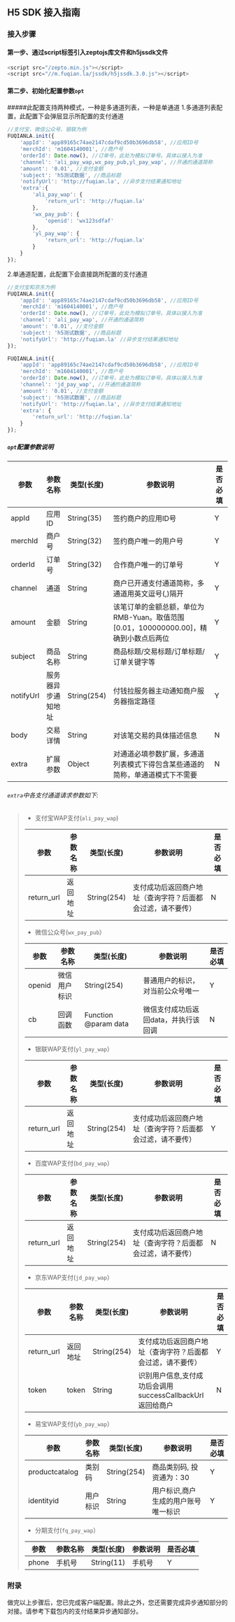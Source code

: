 ## H5 SDK 接入指南
### 接入步骤
#### 第一步、通过script标签引入zeptojs库文件和h5jssdk文件
```javascript
<script src="/zepto.min.js"></script>
<script src="//m.fuqian.la/jssdk/h5jssdk.3.0.js"></script>
```

#### 第二步、初始化配置参数`opt`
#####此配置支持两种模式，一种是多通道列表，一种是单通道
1.多通道列表配置，此配置下会弹层显示所配置的支付通道

```javascript
//支付宝，微信公众号，银联为例
FUQIANLA.init({
    'appId': 'app89165c74ae2147cdaf9cd50b3696db58', //应用ID号
    'merchId': 'm1604140001', //商户号
    'orderId': Date.now(), //订单号，此处为模拟订单号。具体以接入为准
    'channel': 'ali_pay_wap,wx_pay_pub,yl_pay_wap', //开通的通道简称
    'amount': '0.01', //支付金额
    'subject': 'h5测试数据', //商品标题
    'notifyUrl': 'http://fuqian.la', //异步支付结果通知地址
    'extra':{
        'ali_pay_wap': {
            'return_url': 'http://fuqian.la'
        },
        'wx_pay_pub': {
            'openid': 'wx123sdfaf'
        },
        'yl_pay_wap': {
            'return_url': 'http://fuqian.la'
        }
    }
});
```

2.单通道配置，此配置下会直接跳所配置的支付通道

```javascript
//支付宝和京东为例
FUQIANLA.init({
    'appId': 'app89165c74ae2147cdaf9cd50b3696db58', //应用ID号
    'merchId': 'm1604140001', //商户号
    'orderId': Date.now(), //订单号，此处为模拟订单号。具体以接入为准
    'channel': 'ali_pay_wap', //开通的通道简称
    'amount': '0.01', //支付金额
    'subject': 'h5测试数据', //商品标题
    'notifyUrl': 'http://fuqian.la' //异步支付结果通知地址
});

FUQIANLA.init({
    'appId': 'app89165c74ae2147cdaf9cd50b3696db58', //应用ID号
    'merchId': 'm1604140001', //商户号
    'orderId': Date.now(), //订单号，此处为模拟订单号。具体以接入为准
    'channel': 'jd_pay_wap', //开通的通道简称
    'amount': '0.01', //支付金额
    'subject': 'h5测试数据', //商品标题
    'notifyUrl': 'http://fuqian.la', //异步支付结果通知地址
    'extra': {
        'return_url': 'http://fuqian.la'
    }
});
```

##### `opt`配置参数说明

参数                     |参数名称                 |类型(长度)                |参数说明                 |是否必填
------------------------|------------------------|------------------------|------------------------|------------------------
appId|应用ID|String(35)|签约商户的应用ID号|Y
merchId|商户号|String(32)|签约商户唯一的用户号|Y
orderId|订单号|String(32)|合作商户唯一的订单号|Y
channel|通道|String|商户已开通支付通道简称，多通道用英文逗号(,)隔开|Y
amount|金额|String|该笔订单的金额总额，单位为RMB-Yuan。取值范围[0.01，100000000.00]，精确到小数点后两位|Y
subject|商品名称|String|商品标题/交易标题/订单标题/订单关键字等|Y
notifyUrl|服务器异步通知地址|String(254)|付钱拉服务器主动通知商户服务器指定路径|Y
body|交易详情|String|对该笔交易的具体描述信息|N
extra|扩展参数|Object|对通道必填参数扩展，多通道列表模式下得包含某些通道的简称，单通道模式下不需要|N

###### `extra`中各支付通道请求参数如下:

> * 支付宝WAP支付(`ali_pay_wap`)
>
> 参数                     |参数名称                 |类型(长度)                |参数说明                 |是否必填
> ------------------------|------------------------|------------------------|------------------------|------------------------
> return_url|返回地址|String(254)|支付成功后返回商户地址（查询字符？后面都会过滤，请不要传）|N
>
> * 微信公众号(`wx_pay_pub`）
>
> 参数                     |参数名称                 |类型(长度)                |参数说明                 |是否必填
> ------------------------|------------------------|------------------------|------------------------|------------------------
> openid|微信用户标识|String(254)|普通用户的标识，对当前公众号唯一|Y
> cb|回调函数|Function @param data|微信支付成功后返回data，并执行该回调|N
>
> * 银联WAP支付(`yl_pay_wap`）
>
> 参数                     |参数名称                 |类型(长度)                |参数说明                 |是否必填
> ------------------------|------------------------|------------------------|------------------------|------------------------
> return_url|返回地址|String(254)|支付成功后返回商户地址（查询字符？后面都会过滤，请不要传）|Y
>
> * 百度WAP支付(`bd_pay_wap`）
>
> 参数                     |参数名称                 |类型(长度)                |参数说明                 |是否必填
> ------------------------|------------------------|------------------------|------------------------|------------------------
> return_url|返回地址|String(254)|支付成功后返回商户地址（查询字符？后面都会过滤，请不要传）|N
>
> * 京东WAP支付(`jd_pay_wap`）
>
> 参数                     |参数名称                 |类型(长度)                |参数说明                 |是否必填
> ------------------------|------------------------|------------------------|------------------------|------------------------
> return_url|返回地址|String(254)|支付成功后返回商户地址（查询字符？后面都会过滤，请不要传）|Y
> token|token|String|识别用户信息,支付成功后会调用successCallbackUrl返回给商户|N
>
> * 易宝WAP支付(`yb_pay_wap`）
>
> 参数                     |参数名称                 |类型(长度)                |参数说明                 |是否必填
> ------------------------|------------------------|------------------------|------------------------|------------------------
> productcatalog|类别码|String(254)|商品类别码, 投资通为：30|Y
> identityid|用户标识|String|用户标识,商户生成的用户账号唯一标识|Y
>
> * 分期支付(`fq_pay_wap`）
>
> 参数                     |参数名称                 |类型(长度)                |参数说明                 |是否必填
> ------------------------|------------------------|------------------------|------------------------|------------------------
> phone|手机号|String(11)|手机号|Y
>

### 附录
做完以上步骤后，您已完成客户端配置。除此之外，您还需要完成异步通知部分的对接。请参考下载包内的支付结果异步通知部分。



